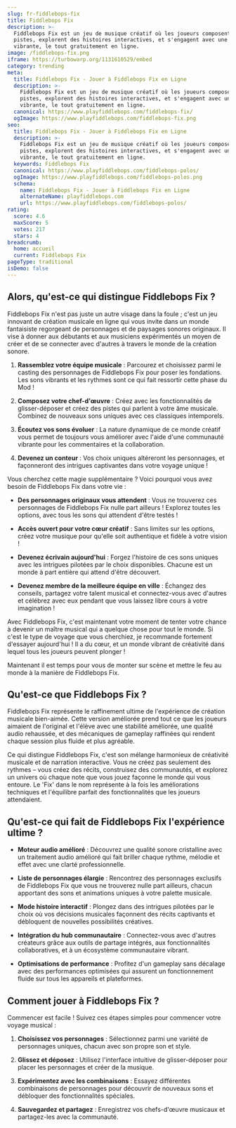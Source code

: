 ```yaml
---
slug: fr-fiddlebops-fix
title: Fiddlebops Fix
description: >-
  Fiddlebops Fix est un jeu de musique créatif où les joueurs composent des
  pistes, explorent des histoires interactives, et s'engagent avec une communauté
  vibrante, le tout gratuitement en ligne.
image: /fiddlebops-fix.png
iframe: https://turbowarp.org/1131610529/embed
category: trending
meta:
  title: Fiddlebops Fix - Jouer à Fiddlebops Fix en Ligne
  description: >-
    Fiddlebops Fix est un jeu de musique créatif où les joueurs composent des
    pistes, explorent des histoires interactives, et s'engagent avec une communauté
    vibrante, le tout gratuitement en ligne.
  canonical: https://www.playfiddlebops.com/fiddlebops-fix/
  ogImage: https://www.playfiddlebops.com/fiddlebops-fix.png
seo:
  title: Fiddlebops Fix - Jouer à Fiddlebops Fix en Ligne
  description: >-
    Fiddlebops Fix est un jeu de musique créatif où les joueurs composent des
    pistes, explorent des histoires interactives, et s'engagent avec une communauté
    vibrante, le tout gratuitement en ligne.
  keywords: Fiddlebops Fix
  canonical: https://www.playfiddlebops.com/fiddlebops-polos/
  ogImage: https://www.playfiddlebops.com/fiddlebops-polos.png
  schema:
    name: Fiddlebops Fix - Jouer à Fiddlebops Fix en Ligne
    alternateName: playfiddlebops.com
    url: https://www.playfiddlebops.com/fiddlebops-polos/
rating:
  score: 4.6
  maxScore: 5
  votes: 217
  stars: 4
breadcrumb:
  home: accueil
  current: Fiddlebops Fix
pageType: traditional
isDemo: false
---
```


## Alors, qu'est-ce qui distingue Fiddlebops Fix ?

Fiddlebops Fix n'est pas juste un autre visage dans la foule ; c'est un jeu innovant de création musicale en ligne qui vous invite dans un monde fantaisiste regorgeant de personnages et de paysages sonores originaux. Il vise à donner aux débutants et aux musiciens expérimentés un moyen de créer et de se connecter avec d'autres à travers le monde de la création sonore.

1. **Rassemblez votre équipe musicale** : Parcourez et choisissez parmi le casting des personnages de Fiddlebops Fix pour poser les fondations. Les sons vibrants et les rythmes sont ce qui fait ressortir cette phase du Mod !

1. **Composez votre chef-d'œuvre** : Créez avec les fonctionnalités de glisser-déposer et créez des pistes qui parlent à votre âme musicale. Combinez de nouveaux sons uniques avec ces classiques intemporels.

1. **Écoutez vos sons évoluer** : La nature dynamique de ce monde créatif vous permet de toujours vous améliorer avec l'aide d'une communauté vibrante pour les commentaires et la collaboration.

1. **Devenez un conteur** : Vos choix uniques altéreront les personnages, et façonneront des intrigues captivantes dans votre voyage unique !

Vous cherchez cette magie supplémentaire ? Voici pourquoi vous avez besoin de Fiddlebops Fix dans votre vie :

- **Des personnages originaux vous attendent** : Vous ne trouverez ces personnages de Fiddlebops Fix nulle part ailleurs ! Explorez toutes les options, avec tous les sons qui attendent d'être testés !

- **Accès ouvert pour votre cœur créatif** : Sans limites sur les options, créez votre musique pour qu'elle soit authentique et fidèle à votre vision !

- **Devenez écrivain aujourd'hui** : Forgez l'histoire de ces sons uniques avec les intrigues pilotées par le choix disponibles. Chacune est un monde à part entière qui attend d'être découvert.

- **Devenez membre de la meilleure équipe en ville** : Échangez des conseils, partagez votre talent musical et connectez-vous avec d'autres et célébrez avec eux pendant que vous laissez libre cours à votre imagination !

Avec Fiddlebops Fix, c'est maintenant votre moment de tenter votre chance à devenir un maître musical qui a quelque chose pour tout le monde. Si c'est le type de voyage que vous cherchiez, je recommande fortement d'essayer aujourd'hui ! Il a du cœur, et un monde vibrant de créativité dans lequel tous les joueurs peuvent plonger !

Maintenant il est temps pour vous de monter sur scène et mettre le feu au monde à la manière de Fiddlebops Fix.

## Qu'est-ce que Fiddlebops Fix ?

Fiddlebops Fix représente le raffinement ultime de l'expérience de création musicale bien-aimée. Cette version améliorée prend tout ce que les joueurs aimaient de l'original et l'élève avec une stabilité améliorée, une qualité audio rehaussée, et des mécaniques de gameplay raffinées qui rendent chaque session plus fluide et plus agréable.

Ce qui distingue Fiddlebops Fix, c'est son mélange harmonieux de créativité musicale et de narration interactive. Vous ne créez pas seulement des rythmes – vous créez des récits, construisez des communautés, et explorez un univers où chaque note que vous jouez façonne le monde qui vous entoure. Le 'Fix' dans le nom représente à la fois les améliorations techniques et l'équilibre parfait des fonctionnalités que les joueurs attendaient.

## Qu'est-ce qui fait de Fiddlebops Fix l'expérience ultime ?

- **Moteur audio amélioré** : Découvrez une qualité sonore cristalline avec un traitement audio amélioré qui fait briller chaque rythme, mélodie et effet avec une clarté professionnelle.

- **Liste de personnages élargie** : Rencontrez des personnages exclusifs de Fiddlebops Fix que vous ne trouverez nulle part ailleurs, chacun apportant des sons et animations uniques à votre palette musicale.

- **Mode histoire interactif** : Plongez dans des intrigues pilotées par le choix où vos décisions musicales façonnent des récits captivants et débloquent de nouvelles possibilités créatives.

- **Intégration du hub communautaire** : Connectez-vous avec d'autres créateurs grâce aux outils de partage intégrés, aux fonctionnalités collaboratives, et à un écosystème communautaire vibrant.

- **Optimisations de performance** : Profitez d'un gameplay sans décalage avec des performances optimisées qui assurent un fonctionnement fluide sur tous les appareils et plateformes.

## Comment jouer à Fiddlebops Fix ?

Commencer est facile ! Suivez ces étapes simples pour commencer votre voyage musical :

1. **Choisissez vos personnages** : Sélectionnez parmi une variété de personnages uniques, chacun avec son propre son et style.

1. **Glissez et déposez** : Utilisez l'interface intuitive de glisser-déposer pour placer les personnages et créer de la musique.

1. **Expérimentez avec les combinaisons** : Essayez différentes combinaisons de personnages pour découvrir de nouveaux sons et débloquer des fonctionnalités spéciales.

1. **Sauvegardez et partagez** : Enregistrez vos chefs-d'œuvre musicaux et partagez-les avec la communauté.